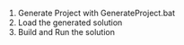 1. Generate Project with GenerateProject.bat
2. Load the generated solution
3. Build and Run the solution